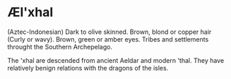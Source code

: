 # Æl'xhal

(Aztec-Indonesian)
Dark to olive skinned. Brown, blond or copper hair (Curly or wavy). Brown, green or amber eyes.
Tribes and settlements throught the Southern Archepelago.

The 'xhal are descended from ancient Aeldar and modern 'thal. 
They have relatively benign relations with the dragons of the isles.

